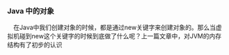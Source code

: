 ### Java 中的对象
&ensp;&ensp;在Java中我们创建对象的时候，都是通过new关键字来创建对象的。那么当虚拟机碰到new这个关键字的时候到底做了什么呢？上一篇文章中，对JVM的内存结构有了初步的认识